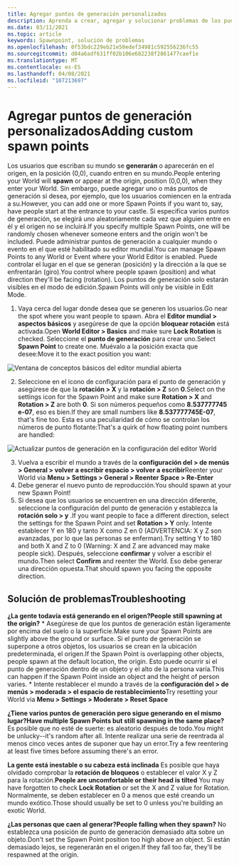 ```yaml
---
title: Agregar puntos de generación personalizados
description: Aprenda a crear, agregar y solucionar problemas de los puntos de generación personalizados a AltspaceVR.
ms.date: 03/11/2021
ms.topic: article
keywords: Spawnpoint, solución de problemas
ms.openlocfilehash: 0f53bdc229eb21e50edef34981c592556236fc55
ms.sourcegitcommit: d84a6adf631ff02b106e682238f2861477caef1e
ms.translationtype: MT
ms.contentlocale: es-ES
ms.lasthandoff: 04/08/2021
ms.locfileid: "107213697"
---
```

# <a name="adding-custom-spawn-points"></a><span data-ttu-id="76870-104">Agregar puntos de generación personalizados</span><span class="sxs-lookup"><span data-stu-id="76870-104">Adding custom spawn points</span></span>

<span data-ttu-id="76870-105">Los usuarios que escriban su mundo se **generarán** o aparecerán en el origen, en la posición (0,0), cuando entren en su mundo.</span><span class="sxs-lookup"><span data-stu-id="76870-105">People entering your World will **spawn** or appear at the origin, position (0,0,0), when they enter your World.</span></span> <span data-ttu-id="76870-106">Sin embargo, puede agregar uno o más puntos de generación si desea, por ejemplo, que los usuarios comiencen en la entrada a su.</span><span class="sxs-lookup"><span data-stu-id="76870-106">However, you can add one or more Spawn Points if you want to, say, have people start at the entrance to your castle.</span></span> <span data-ttu-id="76870-107">Si especifica varios puntos de generación, se elegirá uno aleatoriamente cada vez que alguien entre en él y el origen no se incluirá.</span><span class="sxs-lookup"><span data-stu-id="76870-107">If you specify multiple Spawn Points, one will be randomly chosen whenever someone enters and the origin won't be included.</span></span> <span data-ttu-id="76870-108">Puede administrar puntos de generación a cualquier mundo o evento en el que esté habilitado su editor mundial.</span><span class="sxs-lookup"><span data-stu-id="76870-108">You can manage Spawn Points to any World or Event where your World Editor is enabled.</span></span> <span data-ttu-id="76870-109">Puede controlar el lugar en el que se generan (posición) y la dirección a la que se enfrentarán (giro).</span><span class="sxs-lookup"><span data-stu-id="76870-109">You control where people spawn (position) and what direction they'll be facing (rotation).</span></span> <span data-ttu-id="76870-110">Los puntos de generación solo estarán visibles en el modo de edición.</span><span class="sxs-lookup"><span data-stu-id="76870-110">Spawn Points will only be visible in Edit Mode.</span></span> 

1. <span data-ttu-id="76870-111">Vaya cerca del lugar donde desea que se generen los usuarios.</span><span class="sxs-lookup"><span data-stu-id="76870-111">Go near the spot where you want people to spawn.</span></span> <span data-ttu-id="76870-112">Abra el **Editor mundial > aspectos básicos** y asegúrese de que la opción **bloquear rotación** está activada.</span><span class="sxs-lookup"><span data-stu-id="76870-112">Open **World Editor > Basics** and make sure **Lock Rotation** is checked.</span></span> <span data-ttu-id="76870-113">Seleccione el **punto de generación** para crear uno.</span><span class="sxs-lookup"><span data-stu-id="76870-113">Select **Spawn Point** to create one.</span></span> <span data-ttu-id="76870-114">Muévalo a la posición exacta que desee:</span><span class="sxs-lookup"><span data-stu-id="76870-114">Move it to the exact position you want:</span></span>

![Ventana de conceptos básicos del editor mundial abierta](images/spawn-points-img-01.png)

2. <span data-ttu-id="76870-116">Seleccione en el icono de configuración para el punto de generación y asegúrese de que la **rotación > X** y la **rotación > Z** son **0**.</span><span class="sxs-lookup"><span data-stu-id="76870-116">Select on the settings icon for the Spawn Point and make sure **Rotation > X** and **Rotation > Z** are both **0**.</span></span> <span data-ttu-id="76870-117">Si son números pequeños como **8.537777745 e-07**, eso es bien.</span><span class="sxs-lookup"><span data-stu-id="76870-117">If they are small numbers like **8.537777745E-07**, that's fine too.</span></span> <span data-ttu-id="76870-118">Esta es una peculiaridad de cómo se controlan los números de punto flotante:</span><span class="sxs-lookup"><span data-stu-id="76870-118">That's a quirk of how floating point numbers are handled:</span></span>

![Actualizar puntos de generación en la configuración del editor World](images/spawn-points-img-02.png)

3. <span data-ttu-id="76870-120">Vuelva a escribir el mundo a través de la **configuración del > de menús > General > volver a escribir espacio > volver a escribir**</span><span class="sxs-lookup"><span data-stu-id="76870-120">Reenter your World via **Menu > Settings > General > Reenter Space > Re-Enter**</span></span>
4. <span data-ttu-id="76870-121">Debe generar el nuevo punto de reproducción.</span><span class="sxs-lookup"><span data-stu-id="76870-121">You should spawn at your new Spawn Point!</span></span>
5. <span data-ttu-id="76870-122">Si desea que los usuarios se encuentren en una dirección diferente, seleccione la configuración del punto de generación y establezca la **rotación solo > y** .</span><span class="sxs-lookup"><span data-stu-id="76870-122">If you want people to face a different direction, select the settings for the Spawn Point and set **Rotation > Y** only.</span></span> <span data-ttu-id="76870-123">Intente establecer Y en 180 y tanto X como Z en 0 (ADVERTENCIA: X y Z son avanzadas, por lo que las personas se enferman).</span><span class="sxs-lookup"><span data-stu-id="76870-123">Try setting Y to 180 and both X and Z to 0 (Warning: X and Z are advanced may make people sick).</span></span> <span data-ttu-id="76870-124">Después, seleccione **confirmar** y volver a escribir el mundo.</span><span class="sxs-lookup"><span data-stu-id="76870-124">Then select **Confirm** and reenter the World.</span></span> <span data-ttu-id="76870-125">Eso debe generar una dirección opuesta.</span><span class="sxs-lookup"><span data-stu-id="76870-125">That should spawn you facing the opposite direction.</span></span> 

## <a name="troubleshooting"></a><span data-ttu-id="76870-126">Solución de problemas</span><span class="sxs-lookup"><span data-stu-id="76870-126">Troubleshooting</span></span>

<span data-ttu-id="76870-127">**¿La gente todavía está generando en el origen?**</span><span class="sxs-lookup"><span data-stu-id="76870-127">**People still spawning at the origin?**</span></span>
    * <span data-ttu-id="76870-128">Asegúrese de que los puntos de generación están ligeramente por encima del suelo o la superficie.</span><span class="sxs-lookup"><span data-stu-id="76870-128">Make sure your Spawn Points are slightly above the ground or surface.</span></span> <span data-ttu-id="76870-129">Si el punto de generación se superpone a otros objetos, los usuarios se crean en la ubicación predeterminada, el origen.</span><span class="sxs-lookup"><span data-stu-id="76870-129">If the Spawn Point is overlapping other objects, people spawn at the default location, the origin.</span></span> <span data-ttu-id="76870-130">Esto puede ocurrir si el punto de generación dentro de un objeto y el alto de la persona varía.</span><span class="sxs-lookup"><span data-stu-id="76870-130">This can happen if the Spawn Point inside an object and the height of person varies.</span></span> 
    * <span data-ttu-id="76870-131">Intente restablecer el mundo a través de la **configuración del > de menús > moderada > el espacio de restablecimiento**</span><span class="sxs-lookup"><span data-stu-id="76870-131">Try resetting your World via **Menu > Settings > Moderate > Reset Space**</span></span>

<span data-ttu-id="76870-132">**¿Tiene varios puntos de generación pero sigue generando en el mismo lugar?**</span><span class="sxs-lookup"><span data-stu-id="76870-132">**Have multiple Spawn Points but still spawning in the same place?**</span></span>
<span data-ttu-id="76870-133">Es posible que no esté de suerte: es aleatorio después de todo.</span><span class="sxs-lookup"><span data-stu-id="76870-133">You might be unlucky--it's random after all.</span></span> <span data-ttu-id="76870-134">Intente realizar una serie de reentrada al menos cinco veces antes de suponer que hay un error.</span><span class="sxs-lookup"><span data-stu-id="76870-134">Try a few reentering at least five times before assuming there's an error.</span></span> 

<span data-ttu-id="76870-135">**La gente está inestable o su cabeza está inclinada** Es posible que haya olvidado comprobar la **rotación de bloqueos** o establecer el valor X y Z para la rotación.</span><span class="sxs-lookup"><span data-stu-id="76870-135">**People are uncomfortable or their head is tilted** You may have forgotten to check **Lock Rotation** or set the X and Z value for Rotation.</span></span> <span data-ttu-id="76870-136">Normalmente, se deben establecer en 0 a menos que esté creando un mundo exótico.</span><span class="sxs-lookup"><span data-stu-id="76870-136">Those should usually be set to 0 unless you're building an exotic World.</span></span> 

<span data-ttu-id="76870-137">**¿Las personas que caen al generar?**</span><span class="sxs-lookup"><span data-stu-id="76870-137">**People falling when they spawn?**</span></span>
<span data-ttu-id="76870-138">No establezca una posición de punto de generación demasiado alta sobre un objeto.</span><span class="sxs-lookup"><span data-stu-id="76870-138">Don't set the Spawn Point position too high above an object.</span></span> <span data-ttu-id="76870-139">Si están demasiado lejos, se regenerarán en el origen.</span><span class="sxs-lookup"><span data-stu-id="76870-139">If they fall too far, they'll be respawned at the origin.</span></span>